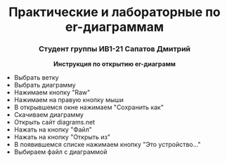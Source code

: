 <h1 align="center">Практические и лабораторные по er-диаграммам</h1> 
<h3 align="center">Студент группы ИВ1-21 Сапатов Дмитрий</h3>
<p align="center"><b>Инструкция по открытию er-диаграмм</b></p>
<ul>
  <li> Выбрать ветку </li>
  <li> Выбрать диаграмму </li>
  <li> Нажимаем кнопку "Raw" </li>
  <li> Нажимаем на правую кнопку мыши </li>
  <li> В открывшемся окне нажимаем "Сохранить как" </li>
  <li> Скачиваем диаграмму </li>
  <li> Открыть сайт diagrams.net </li>
  <li> Нажать на кнопку "Файл" </li>
  <li> Нажать на кнопку "Открыть из" </li>
  <li> В появившемся списке нажимаем кнопку "Это устройство..." </li>
  <li> Выбираем файл с диаграммой </li>
